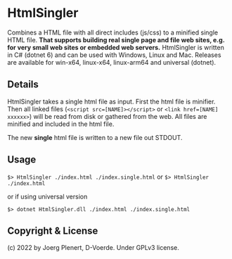 # HtmlSingler
Combines a HTML file with all direct includes (js/css) to a minified single HTML file.
**That supports building real single page and file web sites, e.g. for very small web sites or embedded web servers.**
HtmlSingler is written in C# (dotnet 6) and can be used with Windows, Linux and Mac.
Releases are available for win-x64, linux-x64, linux-arm64 and universal (dotnet).

## Details

HtmlSingler takes a single html file as input. First the html file is minifier.
Then all linked files (`<script src=[NAME]></script>` or `<link href=[NAME] xxxxxx>`) will be read from disk or gathered from the web.
All files are minified and included in the html file.

The new **single** html file is written to a new file out STDOUT.

## Usage

`$> HtmlSingler ./index.html ./index.single.html`
or 
`$> HtmlSingler ./index.html`

or if using universal version

`$> dotnet HtmlSingler.dll ./index.html ./index.single.html`

## Copyright & License

(c) 2022 by Joerg Plenert, D-Voerde.
Under GPLv3 license.
